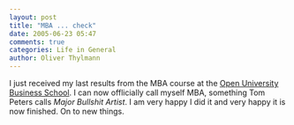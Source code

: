```yaml
---
layout: post
title: "MBA ... check"
date: 2005-06-23 05:47
comments: true
categories: Life in General
author: Oliver Thylmann
---
```




I just received my last results from the MBA course at the [Open University Business School](http://oubs.open.ac.uk). I can now offlicially call myself MBA, something Tom Peters calls *Major Bullshit Artist*. I am very happy I did it and very happy it is now finished. On to new things.


